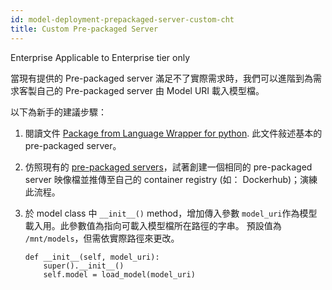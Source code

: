 ```yaml
---
id: model-deployment-prepackaged-server-custom-cht
title: Custom Pre-packaged Server
---
```


<div class="ee-only tooltip">Enterprise
  <span class="tooltiptext">Applicable to Enterprise tier only</span>
</div>

當現有提供的 Pre-packaged server 滿足不了實際需求時，我們可以進階到為需求客製自己的 Pre-packaged server 由 Model URI 載入模型檔。

以下為新手的建議步驟：

1. 閱讀文件 [Package from Language Wrapper for python](model-deployment-language-wrapper-intro). 此文件敍述基本的 pre-packaged server。
   
2. 仿照現有的 [pre-packaged servers](https://github.com/InfuseAI/primehub-seldon-servers)，試著創建一個相同的 pre-packaged server 映像檔並推傳至自己的 container registry (如： Dockerhub)；演練此流程。
   
3. 於 model class 中 `__init__()` method，增加傳入參數 `model_uri`作為模型載入用。此參數值為指向可載入模型檔所在路徑的字串。 預設值為 `/mnt/models`，但需依實際路徑來更改。

    ```
    def __init__(self, model_uri):
        super().__init__()
        self.model = load_model(model_uri)
    ```
